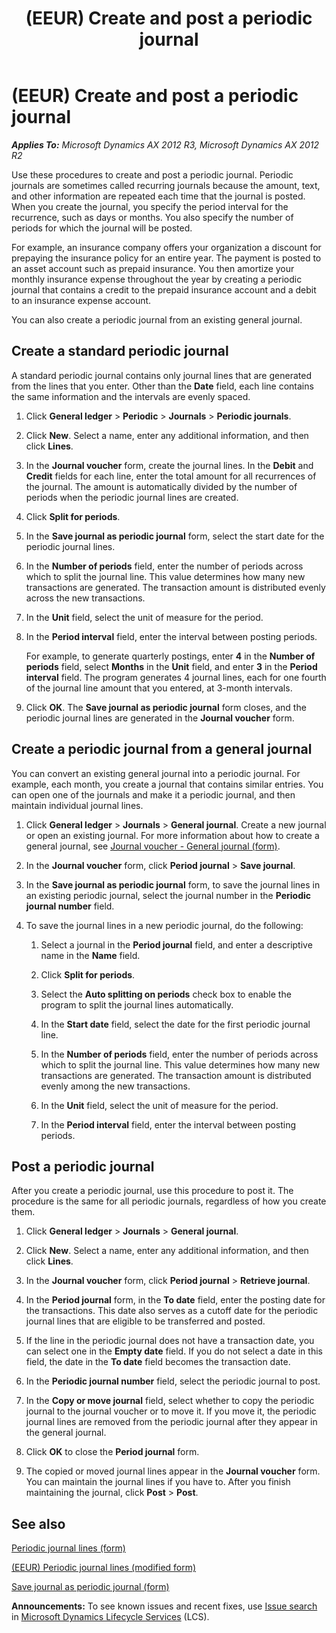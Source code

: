 ﻿---
title: (EEUR) Create and post a periodic journal
TOCTitle: (EEUR) Create and post a periodic journal
ms:assetid: d50f0cae-9495-4e4f-b5c5-aae6e2233608
ms:mtpsurl: https://technet.microsoft.com/en-us/library/JJ853389(v=AX.60)
ms:contentKeyID: 50396759
ms.date: 04/18/2014
mtps_version: v=AX.60
f1_keywords:
- periodic journal
- recurring journal
---

# (EEUR) Create and post a periodic journal 


_**Applies To:** Microsoft Dynamics AX 2012 R3, Microsoft Dynamics AX 2012 R2_

Use these procedures to create and post a periodic journal. Periodic journals are sometimes called recurring journals because the amount, text, and other information are repeated each time that the journal is posted. When you create the journal, you specify the period interval for the recurrence, such as days or months. You also specify the number of periods for which the journal will be posted.

For example, an insurance company offers your organization a discount for prepaying the insurance policy for an entire year. The payment is posted to an asset account such as prepaid insurance. You then amortize your monthly insurance expense throughout the year by creating a periodic journal that contains a credit to the prepaid insurance account and a debit to an insurance expense account.

You can also create a periodic journal from an existing general journal.

## Create a standard periodic journal

A standard periodic journal contains only journal lines that are generated from the lines that you enter. Other than the **Date** field, each line contains the same information and the intervals are evenly spaced.

1.  Click **General ledger** \> **Periodic** \> **Journals** \> **Periodic journals**.

2.  Click **New**. Select a name, enter any additional information, and then click **Lines**.

3.  In the **Journal voucher** form, create the journal lines. In the **Debit** and **Credit** fields for each line, enter the total amount for all recurrences of the journal. The amount is automatically divided by the number of periods when the periodic journal lines are created.

4.  Click **Split for periods**.

5.  In the **Save journal as periodic journal** form, select the start date for the periodic journal lines.

6.  In the **Number of periods** field, enter the number of periods across which to split the journal line. This value determines how many new transactions are generated. The transaction amount is distributed evenly across the new transactions.

7.  In the **Unit** field, select the unit of measure for the period.

8.  In the **Period interval** field, enter the interval between posting periods.
    
    For example, to generate quarterly postings, enter **4** in the **Number of periods** field, select **Months** in the **Unit** field, and enter **3** in the **Period interval** field. The program generates 4 journal lines, each for one fourth of the journal line amount that you entered, at 3-month intervals.

9.  Click **OK**. The **Save journal as periodic journal** form closes, and the periodic journal lines are generated in the **Journal voucher** form.

## Create a periodic journal from a general journal

You can convert an existing general journal into a periodic journal. For example, each month, you create a journal that contains similar entries. You can open one of the journals and make it a periodic journal, and then maintain individual journal lines.

1.  Click **General ledger** \> **Journals** \> **General journal**. Create a new journal or open an existing journal. For more information about how to create a general journal, see [Journal voucher - General journal (form)](https://technet.microsoft.com/en-us/library/aa591466\(v=ax.60\)).

2.  In the **Journal voucher** form, click **Period journal** \> **Save journal**.

3.  In the **Save journal as periodic journal** form, to save the journal lines in an existing periodic journal, select the journal number in the **Periodic journal number** field.

4.  To save the journal lines in a new periodic journal, do the following:
    
    1.  Select a journal in the **Period journal** field, and enter a descriptive name in the **Name** field.
    
    2.  Click **Split for periods**.
    
    3.  Select the **Auto splitting on periods** check box to enable the program to split the journal lines automatically.
    
    4.  In the **Start date** field, select the date for the first periodic journal line.
    
    5.  In the **Number of periods** field, enter the number of periods across which to split the journal line. This value determines how many new transactions are generated. The transaction amount is distributed evenly among the new transactions.
    
    6.  In the **Unit** field, select the unit of measure for the period.
    
    7.  In the **Period interval** field, enter the interval between posting periods.

## Post a periodic journal

After you create a periodic journal, use this procedure to post it. The procedure is the same for all periodic journals, regardless of how you create them.

1.  Click **General ledger** \> **Journals** \> **General journal**.

2.  Click **New**. Select a name, enter any additional information, and then click **Lines**.

3.  In the **Journal voucher** form, click **Period journal** \> **Retrieve journal**.

4.  In the **Period journal** form, in the **To date** field, enter the posting date for the transactions. This date also serves as a cutoff date for the periodic journal lines that are eligible to be transferred and posted.

5.  If the line in the periodic journal does not have a transaction date, you can select one in the **Empty date** field. If you do not select a date in this field, the date in the **To date** field becomes the transaction date.

6.  In the **Periodic journal number** field, select the periodic journal to post.

7.  In the **Copy or move journal** field, select whether to copy the periodic journal to the journal voucher or to move it. If you move it, the periodic journal lines are removed from the periodic journal after they appear in the general journal.

8.  Click **OK** to close the **Period journal** form.

9.  The copied or moved journal lines appear in the **Journal voucher** form. You can maintain the journal lines if you have to. After you finish maintaining the journal, click **Post** \> **Post**.

## See also

[Periodic journal lines (form)](https://technet.microsoft.com/en-us/library/aa557282\(v=ax.60\))

[(EEUR) Periodic journal lines (modified form)](https://technet.microsoft.com/en-us/library/jj714475\(v=ax.60\))

[Save journal as periodic journal (form)](https://technet.microsoft.com/en-us/library/aa585700\(v=ax.60\))

  
**Announcements:** To see known issues and recent fixes, use [Issue search](http://go.microsoft.com/fwlink/?linkid=389258) in [Microsoft Dynamics Lifecycle Services](http://go.microsoft.com/fwlink/?linkid=306505) (LCS).


